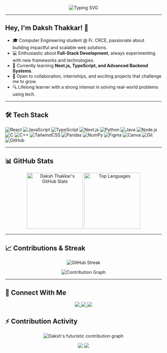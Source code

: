 <!-- Header -->
<p align="center">
  <img src="https://readme-typing-svg.demolab.com?font=Fira+Code&size=28&duration=3000&pause=1000&color=00F7FF&center=true&vCenter=true&width=600&lines=Hi%2C+I'm+Daksh+Thakkar!;Full-Stack+Developer+%F0%9F%9A%80;Always+Learning+New+Things+%F0%9F%94%A5;Let's+Build+Something+Awesome!" alt="Typing SVG" />
</p>




---

## Hey, I'm Daksh Thakkar! 👋  

- 🎓 Computer Engineering student @ Fr. CRCE, passionate about building impactful and scalable web solutions.  
- 💻 Enthusiastic about **Full-Stack Development**, always experimenting with new frameworks and technologies.  
- 🌱 Currently learning **Next.js, TypeScript, and Advanced Backend Systems**.  
- 🤝 Open to collaboration, internships, and exciting projects that challenge me to grow.  
- 🔍 Lifelong learner with a strong interest in solving real-world problems using tech.  

---

## 🛠 Tech Stack  

![React](https://img.shields.io/badge/React-20232A?style=for-the-badge&logo=react&logoColor=61DAFB)
![JavaScript](https://img.shields.io/badge/JavaScript-323330?style=for-the-badge&logo=javascript&logoColor=F7DF1E)
![TypeScript](https://img.shields.io/badge/TypeScript-007ACC?style=for-the-badge&logo=typescript&logoColor=white)
![Next.js](https://img.shields.io/badge/Next.js-000000?style=for-the-badge&logo=nextdotjs&logoColor=white)
![Python](https://img.shields.io/badge/Python-14354C?style=for-the-badge&logo=python&logoColor=white)
![Java](https://img.shields.io/badge/Java-ED8B00?style=for-the-badge&logo=java&logoColor=white)
![Node.js](https://img.shields.io/badge/Node.js-43853D?style=for-the-badge&logo=node.js&logoColor=white)
![C](https://img.shields.io/badge/C-00599C?style=for-the-badge&logo=c&logoColor=white)
![C++](https://img.shields.io/badge/C++-00599C?style=for-the-badge&logo=c%2B%2B&logoColor=white)
![TailwindCSS](https://img.shields.io/badge/Tailwind_CSS-38B2AC?style=for-the-badge&logo=tailwind-css&logoColor=white)
![Pandas](https://img.shields.io/badge/pandas-150458?style=for-the-badge&logo=pandas&logoColor=white)
![NumPy](https://img.shields.io/badge/numpy-013243?style=for-the-badge&logo=numpy&logoColor=white)
![Figma](https://img.shields.io/badge/Figma-F24E1E?style=for-the-badge&logo=figma&logoColor=white)
![Canva](https://img.shields.io/badge/Canva-00C4CC?style=for-the-badge&logo=canva&logoColor=white)
![Git](https://img.shields.io/badge/Git-F05032?style=for-the-badge&logo=git&logoColor=white)
![GitHub](https://img.shields.io/badge/GitHub-100000?style=for-the-badge&logo=github&logoColor=white)

---

## 📊 GitHub Stats  

<p align="center">
  <img src="https://github-readme-stats.vercel.app/api?username=codaksh7&show_icons=true&theme=tokyonight" alt="Daksh Thakkar's GitHub Stats" height="180" />
  <img src="https://github-readme-stats.vercel.app/api/top-langs/?username=codaksh7&layout=compact&theme=gruvbox" alt="Top Languages" height="180" />
</p>

---

## 📈 Contributions & Streak  

<p align="center">
  <img src="https://streak-stats.demolab.com/?user=codaksh7&theme=dark&hide_border=false" alt="GitHub Streak" />
</p>

<p align="center">
  <img src="https://github-readme-activity-graph.vercel.app/graph?username=codaksh7&theme=react-dark&hide_border=true&area=true" alt="Contribution Graph" />
</p>

---

## 🤝 Connect With Me  

<p align="center">
  <a href="https://www.linkedin.com/in/YOUR-LINKEDIN" target="_blank">
    <img src="https://img.shields.io/badge/LinkedIn-0A66C2?style=for-the-badge&logo=linkedin&logoColor=white" />
  </a>
  <a href="mailto:YOUR-EMAIL@gmail.com" target="_blank">
    <img src="https://img.shields.io/badge/Gmail-D14836?style=for-the-badge&logo=gmail&logoColor=white" />
  </a>
  <a href="https://instagram.com/YOUR-INSTAGRAM" target="_blank">
    <img src="https://img.shields.io/badge/Instagram-E4405F?style=for-the-badge&logo=instagram&logoColor=white" />
  </a>
</p>


## ⚡ Contribution Activity  

<p align="center">
  <!-- Futuristic Contribution Graph -->
  <img src="https://github-readme-activity-graph.vercel.app/graph?username=codaksh7&theme=github-compact&hide_border=true&area=true&area_color=00F7FF&line=FF007F&point=FFFFFF" alt="Daksh's futuristic contribution graph" />
</p>

<p align="center">
  <!-- 3D Contribution Metrics -->
  <img src="https://github-profile-summary-cards.vercel.app/api/cards/profile-details?username=codaksh7&theme=radical" />
  <img src="https://github-profile-summary-cards.vercel.app/api/cards/productive-time?username=codaksh7&theme=radical&utcOffset=5.5" />
</p>

